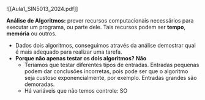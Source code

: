 ![[Aula1_SIN5013_2024.pdf]]

**Análise de Algoritmos:** prever recursos computacionais necessários para executar um programa, ou parte dele. Tais recursos podem ser **tempo**, **memória** ou outros.
* Dados dois algoritmos, conseguimos através da análise demostrar qual é mais adequado para realizar uma tarefa.
* **Porque não apenas testar os dois algoritmos?** **Não**
	* Teríamos que testar diferentes tipos de entradas. Entradas pequenas podem dar conclusões incorretas, pois pode ser que o algoritmo seja custoso exponencialmente, por exemplo. Entradas grandes são demoradas.
	* Há variáveis que não temos controle: SO







